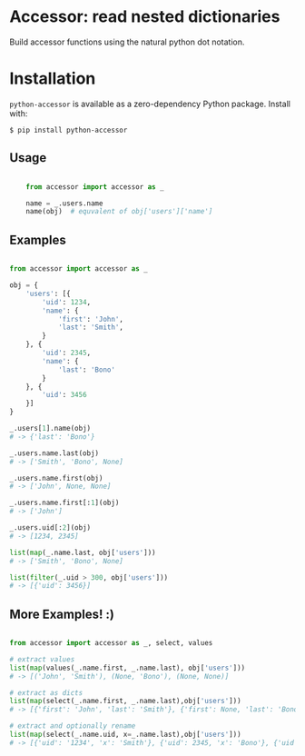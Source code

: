# Accessor: read nested dictionaries

Build accessor functions using the natural python dot notation.

# Installation

``python-accessor`` is available as a zero-dependency Python package. Install with:

    $ pip install python-accessor


## Usage

```python

    from accessor import accessor as _

    name = _.users.name 
    name(obj)  # equvalent of obj['users']['name']
```

## Examples

```python

from accessor import accessor as _

obj = {
    'users': [{
        'uid': 1234,
        'name': {
            'first': 'John',
            'last': 'Smith',
        }
    }, {
        'uid': 2345,
        'name': {
            'last': 'Bono'
        }
    }, {
        'uid': 3456
    }]
}

_.users[1].name(obj)
# -> {'last': 'Bono'}

_.users.name.last(obj)
# -> ['Smith', 'Bono', None]

_.users.name.first(obj)
# -> ['John', None, None]

_.users.name.first[:1](obj)
# -> ['John']

_.users.uid[:2](obj)
# -> [1234, 2345]

list(map(_.name.last, obj['users']))
# -> ['Smith', 'Bono', None]

list(filter(_.uid > 300, obj['users']))
# -> [{'uid': 3456}]
```

## More Examples! :)

```python

from accessor import accessor as _, select, values

# extract values
list(map(values(_.name.first, _.name.last), obj['users']))
# -> [('John', 'Smith'), (None, 'Bono'), (None, None)]

# extract as dicts
list(map(select(_.name.first, _.name.last),obj['users']))
# -> [{'first': 'John', 'last': 'Smith'}, {'first': None, 'last': 'Bono'}, {'first': None, 'last': None}]

# extract and optionally rename
list(map(select(_.name.uid, x=_.name.last),obj['users']))
# -> [{'uid': '1234', 'x': 'Smith'}, {'uid': 2345, 'x': 'Bono'}, {'uid': 3456, 'x': None}]

```
